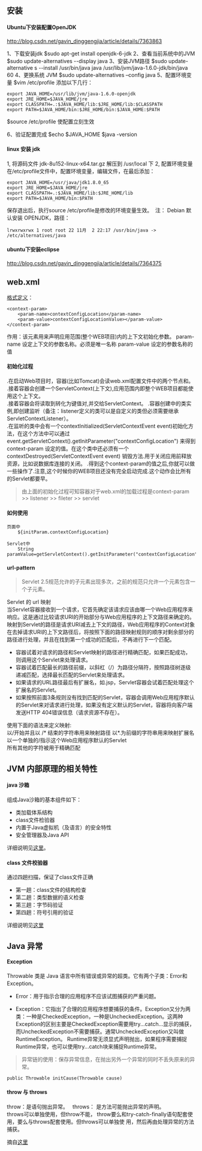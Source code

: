 
## 安装

#### Ubuntu下安装配置OpenJDK
http://blog.csdn.net/gavin_dinggengjia/article/details/7363863

1、下载安装jdk
$sudo apt-get install openjdk-6-jdk
2、查看当前系统中的JVM
$sudo update-alternatives --display java
3、安装JVM路径
$sudo update-alternative s --install /usr/bin/java java /usr/lib/jvm/java-1.6.0-jdk/bin/java 60
4、更换系统 JVM
$sudo update-alternatives –config java
5、配置环境变量
$vim /etc/profile
添加以下几行： 

    export JAVA_HOME=/usr/lib/jvm/java-1.6.0-openjdk
    export JRE_HOME=$JAVA_HOME/jre  
    export CLASSPATH=.:$JAVA_HOME/lib:$JRE_HOME/lib:$CLASSPATH  
    export PATH=$JAVA_HOME/bin:$JRE_HOME/bin:$JAVA_HOME:$PATH 
    
$source /etc/profile 使配置立刻生效

6、验证配置完成
$echo $JAVA_HOME
$java -version

#### linux 安装 jdk
1, 将源码文件 jdk-8u152-linux-x64.tar.gz 解压到 /usr/local 下
2, 配置环境变量
  在/etc/profile文件中，配置环境变量，编辑文件，在最后添加：

    export JAVA_HOME=/usr/java/jdk1.8.0_65 
    export JRE_HOME=$JAVA_HOME/jre 
    export CLASSPATH=.:$JAVA_HOME/lib:$JRE_HOME/lib 
    export PATH=$JAVA_HOME/bin:$PATH

  保存退出后，执行source /etc/profile是修改的环境变量生效。
  注： Debian 默认安装 OPENJDK，路径：
    
    lrwxrwxrwx 1 root root 22 11月  2 22:17 /usr/bin/java -> /etc/alternatives/java

#### ubuntu下安装eclipse
http://blog.csdn.net/gavin_dinggengjia/article/details/7364375


## web.xml

[格式定义](http://blog.csdn.net/liaoxiaohua1981/article/details/6759206)：

    <context-param>  
        <param-name>contextConfigLocation</param-name>  
        <param-value>contextConfigLocationValue></param-value>  
    </context-param>  
    
作用：该元素用来声明应用范围(整个WEB项目)内的上下文初始化参数。
    param-name 设定上下文的参数名称。必须是唯一名称
    param-value 设定的参数名称的值
    
#### 初始化过程
.在启动Web项目时，容器(比如Tomcat)会读web.xml配置文件中的两个节点<listener>和<contex-param>。   
.接着容器会创建一个ServletContext(上下文),应用范围内即整个WEB项目都能使用这个上下文。  
.接着容器会将读取到<context-param>转化为键值对,并交给ServletContext。 
.容器创建<listener></listener>中的类实例,即创建监听（备注：listener定义的类可以是自定义的类但必须需要继承ServletContextListener）。   
.在监听的类中会有一个contextInitialized(ServletContextEvent event)初始化方法，在这个方法中可以通过event.getServletContext().getInitParameter("contextConfigLocation") 来得到context-param 设定的值。在这个类中还必须有一个contextDestroyed(ServletContextEvent event) 销毁方法.用于关闭应用前释放资源，比如说数据库连接的关闭。 
.得到这个context-param的值之后,你就可以做一些操作了.注意,这个时候你的WEB项目还没有完全启动完成.这个动作会比所有的Servlet都要早。 
    
> 由上面的初始化过程可知容器对于web.xml的加载过程是context-param >> listener  >> fileter  >> servlet

#### 如何使用

    页面中 
        ${initParam.contextConfigLocation}

    Servlet中    
        String paramValue=getServletContext().getInitParameter("contextConfigLocation")

#### url-pattern
> Servlet 2.5规范允许<servlet-mapping>的<url-pattern>子元素出现多次，之前的规范只允许一个<servlet-mapping>元素包含一个<url-pattern>子元素。

Servlet 的 url 映射    
当Servlet容器接收到一个请求，它首先确定该请求应该由哪一个Web应用程序来响应。这是通过比较请求URI的开始部分与Web应用程序的上下文路径来确定的。映射到Servlet的路径是请求URI减去上下文的路径，Web应用程序的Context对象在去掉请求URI的上下文路径后，将按照下面的路径映射规则的顺序对剩余部分的路径进行处理，并且在找到第一个成功的匹配后，不再进行下一个匹配。

* 容器试着对请求的路径和Servlet映射的路径进行精确匹配，如果匹配成功，则调用这个Servlet来处理请求。
* 容器试着匹配最长的路径前缀，以斜杠（/）为路径分隔符，按照路径树逐级递减匹配，选择最长匹配的Servlet来处理请求。
* 如果请求的URL路径最后有扩展名，如.jsp，Servlet容器会试着匹配处理这个扩展名的Servlet。
* 如果按照前面3条规则没有找到匹配的Servlet，容器会调用Web应用程序默认的Servlet来对请求进行处理，如果没有定义默认的Servlet，容器将向客户端发送HTTP 404错误信息（请求资源不存在）。

使用下面的语法来定义映射:   
以/开始并且以 /* 结束的字符串用来映射路径 
以*.为前缀的字符串用来映射扩展名   
以一个单独的/指示这个Web应用程序默认的Servlet    
所有其他的字符被用于精确匹配  



## JVM 内部原理的相关特性

#### java 沙箱
组成Java沙箱的基本组件如下：
* 类加载体系结构
* class文件检验器
* 内置于Java虚拟机（及语言）的安全特性
* 安全管理器及Java API

详细说明见[这里](http://zhaohe162.blog.163.com/blog/static/3821679720119311111880/)。

#### class 文件校验器
通过四趟扫描，保证了class文件正确 
* 第一趟：class文件的结构检查
* 第二趟：类型数据的语义检查
* 第三趟：字节码验证
* 第四趟：符号引用的验证

详细说明见[这里](http://blog.csdn.net/u013361114/article/details/25034077)

## Java 异常

#### Exception

Throwable 类是 Java 语言中所有错误或异常的超类。它有两个子类：Error和Exception。

* Error：用于指示合理的应用程序不应该试图捕获的严重问题。

* Exception：它指出了合理的应用程序想要捕获的条件。Exception又分为两类：一种是CheckedException，一种是UncheckedException。这两种Exception的区别主要是CheckedException需要用try...catch...显示的捕获，而UncheckedException不需要捕获。通常UncheckedException又叫做RuntimeException。
Runtime异常无须显式声明抛出，如果程序需要捕捉Runtime异常，也可以使用try...catch块来捕捉Runtime异常。

> 异常链的使用：保存异常信息，在抛出另外一个异常的同时不丢失原来的异常。
    
    public Throwable initCause(Throwable cause)

#### throw 与 throws
throw：是语句抛出异常。  
throws： 是方法可能抛出异常的声明。   
throws可以单独使用，但throw不能， throw要么和try-catch-finally语句配套使用，要么与throws配套使用。但throws可以单独使 用，然后再由处理异常的方法捕获。  

摘自[这里](http://www.cnblogs.com/focusj/archive/2011/12/26/2301524.html)



